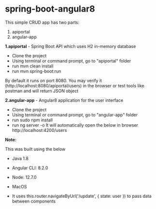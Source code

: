 # spring-boot-angular8
This simple CRUD app has two parts:
1. apiportal
2. angular-app

**1.apiportal** - Spring Boot API which uses H2 in-memory database
- Clone the project
- Using terminal or command prompt, go to "apiportal" folder
- run mvn clean install
- run mvn spring-boot:run

By default it runs on port 8080.
You may verify it (http://localhost:8080/apiportal/users) in the browser or test tools like postman and will return JSON object

**2.angular-app** - Angular8 application for the user interface
- Clone the project
- Using terminal or command prompt, go to "angular-app" folder
- run sudo npm install
- run ng server -o
It will automatically open the below in browser
http://localhost:4200/users

**Note:**

This was built using the below
- Java 1.8
- Angular CLI: 8.2.0
- Node: 12.7.0
- MacOS

- It uses this.router.navigateByUrl('/update', { state: user }) to pass data between components



